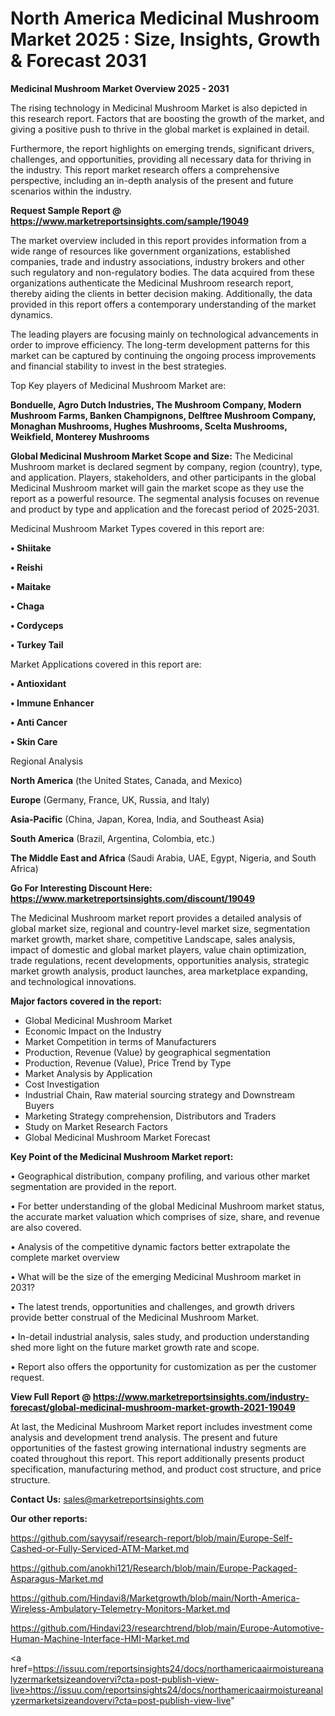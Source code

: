 # North America Medicinal Mushroom Market 2025 : Size, Insights, Growth & Forecast 2031

<Strong> Medicinal Mushroom Market Overview 2025 - 2031</strong>

The rising technology in Medicinal Mushroom Market is also depicted in this research report. Factors that are boosting the growth of the market, and giving a positive push to thrive in the global market is explained in detail.

Furthermore, the report highlights on emerging trends, significant drivers, challenges, and opportunities, providing all necessary data for thriving in the industry. This report market research offers a comprehensive perspective, including an in-depth analysis of the present and future scenarios within the industry.

<strong>Request Sample Report @ <a href=https://www.marketreportsinsights.com/sample/19049>https://www.marketreportsinsights.com/sample/19049</a></strong>

The market overview included in this report provides information from a wide range of resources like government organizations, established companies, trade and industry associations, industry brokers and other such regulatory and non-regulatory bodies. The data acquired from these organizations authenticate the Medicinal Mushroom research report, thereby aiding the clients in better decision making. Additionally, the data provided in this report offers a contemporary understanding of the market dynamics.

The leading players are focusing mainly on technological advancements in order to improve efficiency. The long-term development patterns for this market can be captured by continuing the ongoing process improvements and financial stability to invest in the best strategies.

Top Key players of Medicinal Mushroom Market are:

<strong>Bonduelle, Agro Dutch Industries, The Mushroom Company, Modern Mushroom Farms, Banken Champignons, Delftree Mushroom Company, Monaghan Mushrooms, Hughes Mushrooms, Scelta Mushrooms, Weikfield, Monterey Mushrooms</strong>

<strong><b>Global Medicinal Mushroom Market Scope and Size:</b></strong>
The Medicinal Mushroom market is declared segment by company, region (country), type, and application. Players, stakeholders, and other participants in the global Medicinal Mushroom market will gain the market scope as they use the report as a powerful resource. The segmental analysis focuses on revenue and product by type and application and the forecast period of 2025-2031.

Medicinal Mushroom Market Types covered in this report are:

<strong>• Shiitake

• Reishi

• Maitake

• Chaga

• Cordyceps

• Turkey Tail</strong>

Market Applications covered in this report are:

<strong>• Antioxidant

• Immune Enhancer

• Anti Cancer

• Skin Care</strong> 

Regional Analysis

<strong>North America</strong> (the United States, Canada, and Mexico)

<strong>Europe</strong> (Germany, France, UK, Russia, and Italy)

<strong>Asia-Pacific</strong> (China, Japan, Korea, India, and Southeast Asia)

<strong>South America</strong> (Brazil, Argentina, Colombia, etc.)

<strong>The Middle East and Africa</strong> (Saudi Arabia, UAE, Egypt, Nigeria, and South Africa)

<strong>Go For Interesting Discount Here: <a href=https://www.marketreportsinsights.com/discount/19049>https://www.marketreportsinsights.com/discount/19049</a></strong>

The Medicinal Mushroom market report provides a detailed analysis of global market size, regional and country-level market size, segmentation market growth, market share, competitive Landscape, sales analysis, impact of domestic and global market players, value chain optimization, trade regulations, recent developments, opportunities analysis, strategic market growth analysis, product launches, area marketplace expanding, and technological innovations.

<strong><b>Major factors covered in the report:</b></strong>
<ul>
  <li>Global Medicinal Mushroom Market </li>
  <li>Economic Impact on the Industry</li>
  <li>Market Competition in terms of Manufacturers</li>
  <li>Production, Revenue (Value) by geographical segmentation</li>
  <li>Production, Revenue (Value), Price Trend by Type</li>
  <li>Market Analysis by Application</li>
  <li>Cost Investigation</li>
  <li>Industrial Chain, Raw material sourcing strategy and Downstream Buyers</li>
  <li>Marketing Strategy comprehension, Distributors and Traders</li>
  <li>Study on Market Research Factors</li>
  <li>Global Medicinal Mushroom Market Forecast</li>
</ul>

<strong><b>Key Point of the Medicinal Mushroom Market report:</b></strong>

• Geographical distribution, company profiling, and various other market segmentation are provided in the report.

• For better understanding of the global Medicinal Mushroom market status, the accurate market valuation which comprises of size, share, and revenue are also covered.

• Analysis of the competitive dynamic factors better extrapolate the complete market overview

• What will be the size of the emerging Medicinal Mushroom market in 2031?

• The latest trends, opportunities and challenges, and growth drivers provide better construal of the Medicinal Mushroom Market.

• In-detail industrial analysis, sales study, and production understanding shed more light on the future market growth rate and scope.

• Report also offers the opportunity for customization as per the customer request.

<strong><b>View Full Report @ <a href=https://www.marketreportsinsights.com/industry-forecast/global-medicinal-mushroom-market-growth-2021-19049>https://www.marketreportsinsights.com/industry-forecast/global-medicinal-mushroom-market-growth-2021-19049</a></b></strong>


At last, the Medicinal Mushroom Market report includes investment come analysis and development trend analysis. The present and future opportunities of the fastest growing international industry segments are coated throughout this report. This report additionally presents product specification, manufacturing method, and product cost structure, and price structure.

<strong>Contact Us:</strong>
sales@marketreportsinsights.com

<strong>Our other reports:</strong>

<a href=https://github.com/sayysaif/research-report/blob/main/Europe-Self-Cashed-or-Fully-Serviced-ATM-Market.md>https://github.com/sayysaif/research-report/blob/main/Europe-Self-Cashed-or-Fully-Serviced-ATM-Market.md</a>

<a href=https://github.com/anokhi121/Research/blob/main/Europe-Packaged-Asparagus-Market.md>https://github.com/anokhi121/Research/blob/main/Europe-Packaged-Asparagus-Market.md</a>

<a href=https://github.com/Hindavi8/Marketgrowth/blob/main/North-America-Wireless-Ambulatory-Telemetry-Monitors-Market.md>https://github.com/Hindavi8/Marketgrowth/blob/main/North-America-Wireless-Ambulatory-Telemetry-Monitors-Market.md</a>

<a href=https://github.com/Hindavi23/researchtrend/blob/main/Europe-Automotive-Human-Machine-Interface-HMI-Market.md>https://github.com/Hindavi23/researchtrend/blob/main/Europe-Automotive-Human-Machine-Interface-HMI-Market.md</a>

<a href=https://issuu.com/reportsinsights24/docs/northamericaairmoistureanalyzermarketsizeandovervi?cta=post-publish-view-live>https://issuu.com/reportsinsights24/docs/northamericaairmoistureanalyzermarketsizeandovervi?cta=post-publish-view-live</a>"
